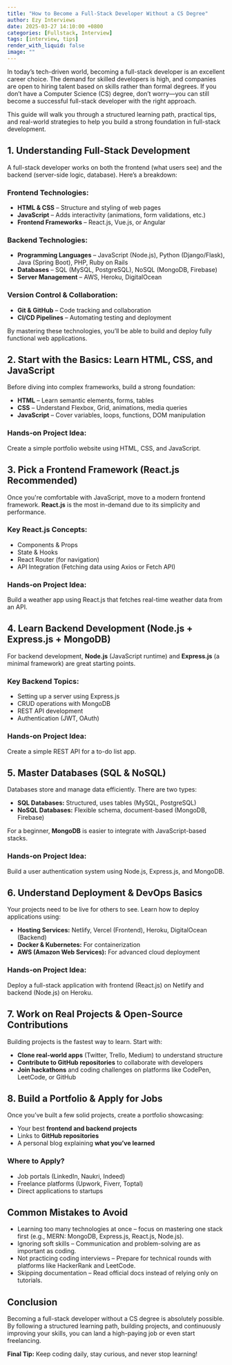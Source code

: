 ```yaml
---
title: "How to Become a Full-Stack Developer Without a CS Degree"
author: Ezy Interviews
date: 2025-03-27 14:10:00 +0800
categories: [Fullstack, Interview]
tags: [interview, tips]
render_with_liquid: false
image: ""
---
```


In today’s tech-driven world, becoming a full-stack developer is an excellent career choice. The demand for skilled developers is high, and companies are open to hiring talent based on skills rather than formal degrees. If you don’t have a Computer Science (CS) degree, don’t worry—you can still become a successful full-stack developer with the right approach.

This guide will walk you through a structured learning path, practical tips, and real-world strategies to help you build a strong foundation in full-stack development.

## **1. Understanding Full-Stack Development**

A full-stack developer works on both the frontend (what users see) and the backend (server-side logic, database). Here’s a breakdown:

### **Frontend Technologies:**

* **HTML & CSS** – Structure and styling of web pages  
* **JavaScript** – Adds interactivity (animations, form validations, etc.)  
* **Frontend Frameworks** – React.js, Vue.js, or Angular

### **Backend Technologies:**

* **Programming Languages** – JavaScript (Node.js), Python (Django/Flask), Java (Spring Boot), PHP, Ruby on Rails  
* **Databases** – SQL (MySQL, PostgreSQL), NoSQL (MongoDB, Firebase)  
* **Server Management** – AWS, Heroku, DigitalOcean

### **Version Control & Collaboration:**

* **Git & GitHub** – Code tracking and collaboration  
* **CI/CD Pipelines** – Automating testing and deployment

By mastering these technologies, you’ll be able to build and deploy fully functional web applications.

## **2. Start with the Basics: Learn HTML, CSS, and JavaScript**

Before diving into complex frameworks, build a strong foundation:

* **HTML** – Learn semantic elements, forms, tables  
* **CSS** – Understand Flexbox, Grid, animations, media queries  
* **JavaScript** – Cover variables, loops, functions, DOM manipulation

### **Hands-on Project Idea:**

 Create a simple portfolio website using HTML, CSS, and JavaScript.

## **3. Pick a Frontend Framework (React.js Recommended)**

Once you're comfortable with JavaScript, move to a modern frontend framework. **React.js** is the most in-demand due to its simplicity and performance.

### **Key React.js Concepts:**

* Components & Props  
* State & Hooks  
* React Router (for navigation)  
* API Integration (Fetching data using Axios or Fetch API)

### **Hands-on Project Idea:**

 Build a weather app using React.js that fetches real-time weather data from an API.

## **4. Learn Backend Development (Node.js + Express.js + MongoDB)**

For backend development, **Node.js** (JavaScript runtime) and **Express.js** (a minimal framework) are great starting points.

### **Key Backend Topics:**

* Setting up a server using Express.js  
* CRUD operations with MongoDB  
* REST API development  
* Authentication (JWT, OAuth)

### **Hands-on Project Idea:**

 Create a simple REST API for a to-do list app.

## **5. Master Databases (SQL & NoSQL)**

Databases store and manage data efficiently. There are two types:

* **SQL Databases:** Structured, uses tables (MySQL, PostgreSQL)  
* **NoSQL Databases:** Flexible schema, document-based (MongoDB, Firebase)

For a beginner, **MongoDB** is easier to integrate with JavaScript-based stacks.

### **Hands-on Project Idea:**

 Build a user authentication system using Node.js, Express.js, and MongoDB.

## **6. Understand Deployment & DevOps Basics**

Your projects need to be live for others to see. Learn how to deploy applications using:

* **Hosting Services:** Netlify, Vercel (Frontend), Heroku, DigitalOcean (Backend)  
* **Docker & Kubernetes:** For containerization  
* **AWS (Amazon Web Services):** For advanced cloud deployment

### **Hands-on Project Idea:**

 Deploy a full-stack application with frontend (React.js) on Netlify and backend (Node.js) on Heroku.

## **7. Work on Real Projects & Open-Source Contributions**

Building projects is the fastest way to learn. Start with:

* **Clone real-world apps** (Twitter, Trello, Medium) to understand structure  
* **Contribute to GitHub repositories** to collaborate with developers  
* **Join hackathons** and coding challenges on platforms like CodePen, LeetCode, or GitHub

## **8. Build a Portfolio & Apply for Jobs**

Once you’ve built a few solid projects, create a portfolio showcasing:

* Your best **frontend and backend projects**  
* Links to **GitHub repositories**  
* A personal blog explaining **what you’ve learned**

### **Where to Apply?**

* Job portals (LinkedIn, Naukri, Indeed)  
* Freelance platforms (Upwork, Fiverr, Toptal)  
* Direct applications to startups

## **Common Mistakes to Avoid**

* Learning too many technologies at once – focus on mastering one stack first (e.g., MERN: MongoDB, Express.js, React.js, Node.js).  
* Ignoring soft skills – Communication and problem-solving are as important as coding.  
* Not practicing coding interviews – Prepare for technical rounds with platforms like HackerRank and LeetCode.  
* Skipping documentation – Read official docs instead of relying only on tutorials.

## **Conclusion**

Becoming a full-stack developer without a CS degree is absolutely possible. By following a structured learning path, building projects, and continuously improving your skills, you can land a high-paying job or even start freelancing.

 **Final Tip:** Keep coding daily, stay curious, and never stop learning! 

